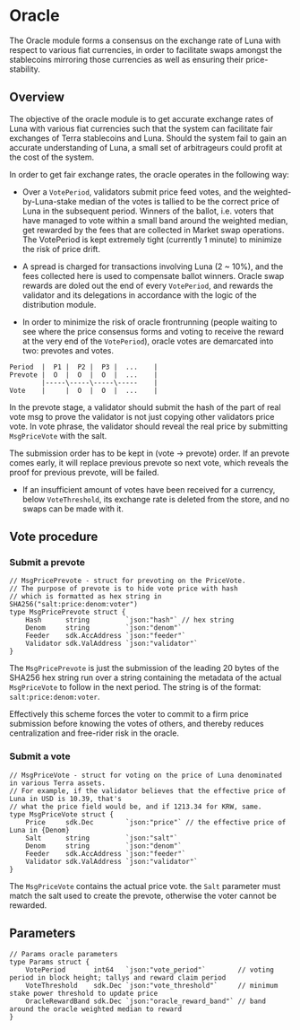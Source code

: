 # Oracle

The Oracle module forms a consensus on the exchange rate of Luna with respect to various fiat currencies, in order to facilitate swaps amongst the stablecoins mirroring those currencies as well as ensuring their price-stability. 

## Overview

The objective of the oracle module is to get accurate exchange rates of Luna with various fiat currencies such that the system can facilitate fair exchanges of Terra stablecoins and Luna. Should the system fail to gain an accurate understanding of Luna, a small set of arbitrageurs could profit at the cost of the system. 

In order to get fair exchange rates, the oracle operates in the following way: 

- Over a `VotePeriod`, validators submit price feed votes, and the weighted-by-Luna-stake median of the votes is tallied to be the correct price of Luna in the subsequent period. Winners of the ballot, i.e. voters that have managed to vote within a small band around the weighted median, get rewarded by the fees that are collected in Market swap operations. The VotePeriod is kept extremely tight (currently 1 minute) to minimize the risk of price drift. 

- A spread is charged for transactions involving Luna (2 ~ 10%), and the fees collected here is used to compensate ballot winners. Oracle swap rewards are doled out the end of every `VotePeriod`, and rewards the validator and its delegations in accordance with the logic of the distribution module. 

- In order to minimize the risk of oracle frontrunning (people waiting to see where the price consensus forms and voting to receive the reward at the very end of the  `VotePeriod`), oracle votes are demarcated into two: prevotes and votes. 
```
Period  |  P1 |  P2 |  P3 |  ...    |
Prevote |  O  |  O  |  O  |  ...    |
        |-----\-----\-----\-----    |
Vote    |     |  O  |  O  |  ...    |
```
In the prevote stage, a validator should submit the hash of the part of real vote msg to prove the validator is not just copying other validators price vote. In vote phrase, the validator should reveal the real price by submitting `MsgPriceVote` with the salt.

The submission order has to be kept in (vote -> prevote) order. If an prevote comes early, it will replace previous prevote so next vote, which reveals the proof for previous prevote, will be failed.

- If an insufficient amount of votes have been received for a currency, below `VoteThreshold`, its exchange rate is deleted from the store, and no swaps can be made with it. 


## Vote procedure

### Submit a prevote

```golang
// MsgPricePrevote - struct for prevoting on the PriceVote.
// The purpose of prevote is to hide vote price with hash
// which is formatted as hex string in SHA256("salt:price:denom:voter")
type MsgPricePrevote struct {
	Hash      string         `json:"hash"` // hex string
	Denom     string         `json:"denom"`
	Feeder    sdk.AccAddress `json:"feeder"`
	Validator sdk.ValAddress `json:"validator"`
}
```

The `MsgPricePrevote` is just the submission of the leading 20 bytes of the SHA256 hex string run over a string containing the metadata of the actual `MsgPriceVote` to follow in the next period. The string is of the format: `salt:price:denom:voter`. 

Effectively this scheme forces the voter to commit to a firm price submission before knowing the votes of others, and thereby reduces centralization and free-rider risk in the oracle. 

### Submit a vote

```golang
// MsgPriceVote - struct for voting on the price of Luna denominated in various Terra assets.
// For example, if the validator believes that the effective price of Luna in USD is 10.39, that's
// what the price field would be, and if 1213.34 for KRW, same.
type MsgPriceVote struct {
	Price     sdk.Dec        `json:"price"` // the effective price of Luna in {Denom}
	Salt      string         `json:"salt"`
	Denom     string         `json:"denom"`
	Feeder    sdk.AccAddress `json:"feeder"`
	Validator sdk.ValAddress `json:"validator"`
}
```

The `MsgPriceVote` contains the actual price vote. the `Salt` parameter must match the salt used to create the prevote, otherwise the voter cannot be rewarded. 

## Parameters

```golang
// Params oracle parameters
type Params struct {
	VotePeriod       int64   `json:"vote_period"`        // voting period in block height; tallys and reward claim period
	VoteThreshold    sdk.Dec `json:"vote_threshold"`     // minimum stake power threshold to update price
	OracleRewardBand sdk.Dec `json:"oracle_reward_band"` // band around the oracle weighted median to reward
}
```
